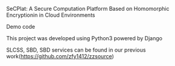 SeCPlat: A Secure Computation Platform Based on Homomorphic Encryptionin in Cloud Environments

Demo code

This project was developed using Python3 powered by Django

SLCSS, SBD, SBD services can be found in our previous work(https://github.com/zfy1412/zzsource)
